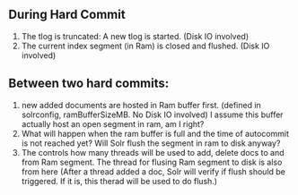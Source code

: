 ## During Hard Commit
1. The tlog is truncated: A new tlog is started. (Disk IO involved)
2. The current index segment (in Ram) is closed and flushed. (Disk IO involved)

## Between two hard commits:
1. new added documents are hosted in Ram buffer first. (defined in solrconfig, ramBufferSizeMB. No Disk IO involved)
I assume this buffer actually host an open segment in ram, am I right?
2. What will happen when the ram buffer is full and the time of autocommit is not reached yet? Will Solr flush the segment in ram to disk anyway?
3. The <maxIndexingThreads> controls how many threads will be used to add, delete docs to and from Ram segment. 
The thread for flusing Ram segment to disk is also from here (After a thread added a doc, Solr will verify if flush should be triggered. If it is, this therad will be used to do flush.)
